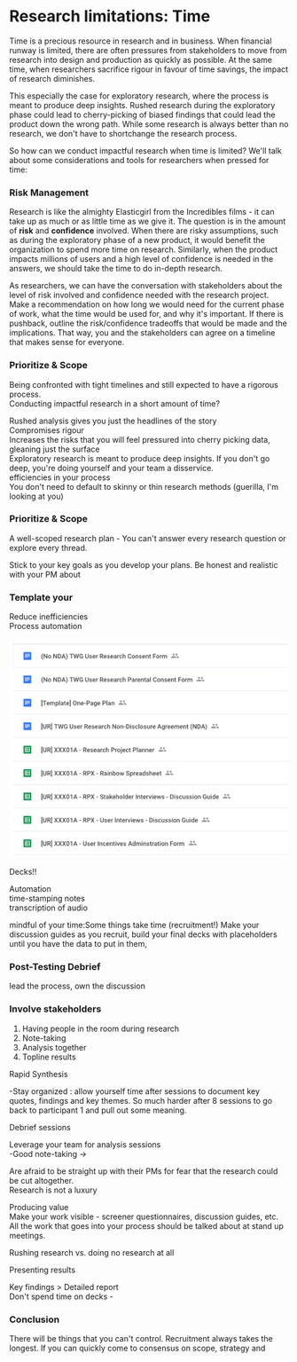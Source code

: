 # Research limitations: Time

Time is a precious resource in research and in business. When financial runway is limited, there are often pressures from stakeholders to move from research into design and production as quickly as possible. At the same time, when researchers sacrifice rigour in favour of time savings, the impact of research diminishes. 

This especially the case for exploratory research, where the process is meant to produce deep insights. Rushed research during the exploratory phase could lead to cherry-picking of biased findings that could lead the product down the wrong path. While some research is always better than no research, we don't have to shortchange the research process.

So how can we conduct impactful research when time is limited? We'll talk about some considerations and tools for researchers when pressed for time:

### Risk Management

Research is like the almighty Elasticgirl from the Incredibles films - it can take up as much or as little time as we give it. The question is in the amount of **risk** and **confidence** involved. When there are risky assumptions, such as during the exploratory phase of a new product, it would benefit the organization to spend more time on research. Similarly, when the product impacts millions of users and a high level of confidence is needed in the answers, we should take the time to do in-depth research.

As researchers, we can have the conversation with stakeholders about the level of risk involved and confidence needed with the research project. Make a recommendation on how long we would need for the current phase of work, what the time would be used for, and why it's important. If there is pushback, outline the risk/confidence tradeoffs that would be made and the implications. That way, you and the stakeholders can agree on a timeline that makes sense for everyone.

### Prioritize & Scope







Being confronted with tight timelines and still expected to have a rigorous process.  
Conducting impactful research in a short amount of time?

Rushed analysis gives you just the headlines of the story  
Compromises rigour  
Increases the risks that you will feel pressured into cherry picking data, gleaning just the surface  
Exploratory research is meant to produce deep insights. If you don't go deep, you're doing yourself and your team a disservice.   
efficiencies in your process   
You don't need to default to skinny or thin research methods \(guerilla, I'm looking at you\) 

### Prioritize & Scope

A well-scoped research plan - You can't answer every research question or explore every thread. 

Stick to your key goals as you develop your plans. Be honest and realistic with your PM about  

### Template your 

Reduce inefficiencies   
Process automation   


![](.gitbook/assets/screen-shot-2018-09-13-at-10.23.26-am%20%281%29.png)

Decks!!

Automation  
time-stamping notes  
transcription of audio  
  
mindful of your time:Some things take time \(recruitment!\) Make your discussion guides as you recruit, build your final decks with placeholders until you have the data to put in them, 

### Post-Testing Debrief 

lead the process, own the discussion

### Involve stakeholders 

1. Having people in the room during research
2. Note-taking 
3. Analysis together 
4. Topline results 

Rapid Synthesis

-Stay organized : allow yourself time after sessions to document key quotes, findings and key themes. So much harder after 8 sessions to go back to participant 1 and pull out some meaning. 

  
Debrief sessions 

Leverage your team for analysis sessions   
-Good note-taking -&gt; 

Are afraid to be straight up with their PMs for fear that the research could be cut altogether.   
Research is not a luxury 

Producing value   
Make your work visible - screener questionnaires, discussion guides, etc. All the work that goes into your process should be talked about at stand up meetings. 

Rushing research vs. doing no research at all

Presenting results

Key findings &gt; Detailed report   
Don't spend time on decks - 

### Conclusion

There will be things that you can't control. Recruitment always takes the longest. If you can quickly come to consensus on scope, strategy and 

